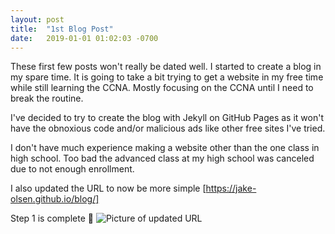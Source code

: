 ```yaml
---
layout: post
title:  "1st Blog Post"
date:   2019-01-01 01:02:03 -0700
---
```


These first few posts won't really be dated well. I started to create a blog in my spare time. It is going to take a bit trying to get a website in my free time while still learning the CCNA. Mostly focusing on the CCNA until I need to break the routine.

I've decided to try to create the blog with Jekyll on GitHub Pages as it won't have the obnoxious code and/or malicious ads like other free sites I've tried.

I don't have much experience making a website other than the one class in high school. Too bad the advanced class at my high school was canceled due to not enough enrollment.

I also updated the URL to now be more simple
[https://jake-olsen.github.io/blog/]

Step 1 is complete 🙂
<picture>
  <img 
    src="\blog\assets\images\FirstBlogPost.png" 
    alt="Picture of updated URL">
</picture>

[https://jake-olsen.github.io/blog/]: https://jake-olsen.github.io/blog/